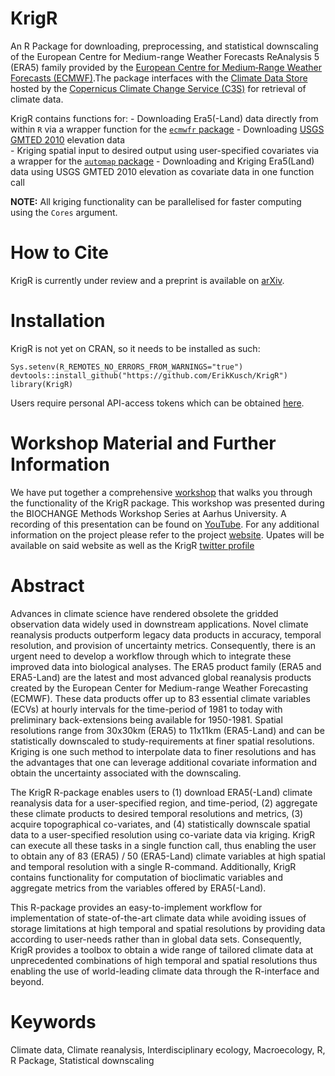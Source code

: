 # KrigR
An R Package for downloading, preprocessing, and statistical downscaling of the European Centre for Medium-range Weather Forecasts ReAnalysis 5 (ERA5) family provided by the [European Centre for Medium‐Range Weather Forecasts (ECMWF)](https://www.ecmwf.int/).The package interfaces with the [Climate Data Store](https://cds.climate.copernicus.eu/#!/home) hosted by the [Copernicus Climate Change Service (C3S)](https://cds.climate.copernicus.eu/about-c3s) for retrieval of climate data.
    
KrigR contains functions for:
    - Downloading Era5(-Land) data directly from within `R` via a wrapper function for the [`ecmwfr` package](https://github.com/bluegreen-labs/ecmwfr)
    - Downloading [USGS GMTED 2010](https://www.usgs.gov/core-science-systems/eros/coastal-changes-and-impacts/gmted2010?qt-science_support_page_related_con=0#qt-science_support_page_related_con) elevation data  
    - Kriging spatial input to desired output using user-specified covariates via a wrapper for the [`automap` package](https://github.com/cran/automap)
    - Downloading and Kriging Era5(Land) data using USGS GMTED 2010 elevation as covariate data in one function call  

**NOTE:** All kriging functionality can be parallelised for faster computing using the `Cores` argument.

# How to Cite
KrigR is currently under review and a preprint is available on [arXiv](https://arxiv.org/abs/2106.12046). 

# Installation
KrigR is not yet on CRAN, so it needs to be installed as such:

```{r}
Sys.setenv(R_REMOTES_NO_ERRORS_FROM_WARNINGS="true")
devtools::install_github("https://github.com/ErikKusch/KrigR")
library(KrigR)
```
Users require personal API-access tokens which can be obtained [here](https://cds.climate.copernicus.eu/api-how-to).

# Workshop Material and Further Information
We have put together a comprehensive [workshop](https://www.erikkusch.com/courses/krigr/) that walks you through the functionality of the KrigR package. This workshop was presented during the BIOCHANGE Methods Workshop Series at Aarhus University. A recording of this presentation can be found on [YouTube](https://www.youtube.com/watch?v=wwb107L4wVw&ab_channel=ErikKusch). For any additional information on the project please refer to the project [website](https://www.erikkusch.com/project/krigr/). Upates will be available on said website as well as the KrigR [twitter profile](https://twitter.com/ERAKrigR)

# Abstract
Advances in climate science have rendered obsolete the gridded observation data widely used in downstream applications. Novel climate reanalysis products outperform legacy data products in accuracy, temporal resolution, and provision of uncertainty metrics. Consequently, there is an urgent need to develop a workflow through which to integrate these improved data into biological analyses. The ERA5 product family (ERA5 and ERA5-Land) are the latest and most advanced global reanalysis products created by the European Center for Medium-range Weather Forecasting (ECMWF). These data products offer up to 83 essential climate variables (ECVs) at hourly intervals for the time-period of 1981 to today with preliminary back-extensions being available for 1950-1981. Spatial resolutions range from 30x30km (ERA5) to 11x11km (ERA5-Land) and can be statistically downscaled to study-requirements at finer spatial resolutions. Kriging is one such method to interpolate data to finer resolutions and has the advantages that one can leverage additional covariate information and obtain the uncertainty associated with the downscaling. 

The KrigR R-package enables users to (1) download ERA5(-Land) climate reanalysis data for a user-specified region, and time-period, (2) aggregate these climate products to desired temporal resolutions and metrics, (3) acquire topographical co-variates, and (4) statistically downscale spatial data to a user-specified resolution using co-variate data via kriging. KrigR can execute all these tasks in a single function call, thus enabling the user to obtain any of 83 (ERA5) / 50 (ERA5-Land) climate variables at high spatial and temporal resolution with a single R-command. Additionally, KrigR contains functionality for computation of bioclimatic variables and aggregate metrics from the variables offered by ERA5(-Land).

This R-package provides an easy-to-implement workflow for implementation of state-of-the-art climate data while avoiding issues of storage limitations at high temporal and spatial resolutions by providing data according to user-needs rather than in global data sets. 
Consequently, KrigR provides a toolbox to obtain a wide range of tailored climate data at unprecedented combinations of high temporal and spatial resolutions thus enabling the use of world-leading climate data through the R-interface and beyond.

# Keywords
Climate data, Climate reanalysis, Interdisciplinary ecology, Macroecology, R, R Package, Statistical downscaling
